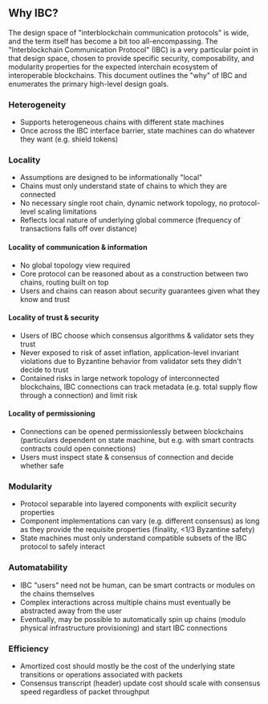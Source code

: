 ## Why IBC?

The design space of "interblockchain communication protocols" is wide, and the term itself has become a bit too all-encompassing. The "Interblockchain Communication Protocol" (IBC) is a very particular point in that design space, chosen to provide specific security, composability, and modularity properties for the expected interchain ecosystem of interoperable blockchains. This document outlines the "why" of IBC and enumerates the primary high-level design goals.

### Heterogeneity

- Supports heterogeneous chains with different state machines
- Once across the IBC interface barrier, state machines can do whatever they want (e.g. shield tokens)

### Locality

- Assumptions are designed to be informationally "local"
- Chains must only understand state of chains to which they are connected
- No necessary single root chain, dynamic network topology, no protocol-level scaling limitations
- Reflects local nature of underlying global commerce (frequency of transactions falls off over distance)

#### Locality of communication & information

- No global topology view required
- Core protocol can be reasoned about as a construction between two chains, routing built on top
- Users and chains can reason about security guarantees given what they know and trust

#### Locality of trust & security

- Users of IBC choose which consensus algorithms & validator sets they trust
- Never exposed to risk of asset inflation, application-level invariant violations due to Byzantine behavior from validator sets they didn't decide to trust
- Contained risks in large network topology of interconnected blockchains, IBC connections can track metadata (e.g. total supply flow through a connection) and limit risk

#### Locality of permissioning

- Connections can be opened permissionlessly between blockchains (particulars dependent on state machine, but e.g. with smart contracts contracts could open connections)
- Users must inspect state & consensus of connection and decide whether safe

### Modularity

- Protocol separable into layered components with explicit security properties
- Component implementations can vary (e.g. different consensus) as long as they provide the requisite properties (finality, <1/3 Byzantine safety)
- State machines must only understand compatible subsets of the IBC protocol to safely interact

### Automatability

- IBC "users" need not be human, can be smart contracts or modules on the chains themselves
- Complex interactions across multiple chains must eventually be abstracted away from the user
- Eventually, may be possible to automatically spin up chains (modulo physical infrastructure provisioning) and start IBC connections

### Efficiency

- Amortized cost should mostly be the cost of the underlying state transitions or operations associated with packets
- Consensus transcript (header) update cost should scale with consensus speed regardless of packet throughput
